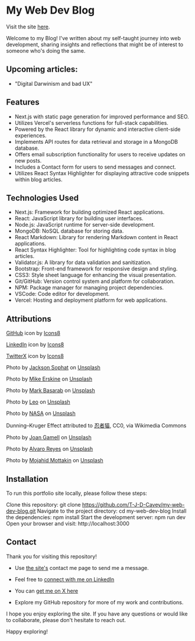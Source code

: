 # My Web Dev Blog

Visit the site <a href="https://my-web-dev-blog.vercel.app/" target="_blank">here</a>.

Welcome to my Blog! I've written about my self-taught journey into web development, sharing insights and reflections that might be of interest to someone who's doing the same.

## Upcoming articles:

- "Digital Darwinism and bad UX"

## Features

- Next.js with static page generation for improved performance and SEO.
- Utilizes Vercel's serverless functions for full-stack capabilities.
- Powered by the React library for dynamic and interactive client-side experiences.
- Implements API routes for data retrieval and storage in a MongoDB database.
- Offers email subscription functionality for users to receive updates on new posts.
- Includes a Contact form for users to send messages and connect.
- Utilizes React Syntax Highlighter for displaying attractive code snippets within blog articles.

## Technologies Used

- Next.js: Framework for building optimized React applications.
- React: JavaScript library for building user interfaces.
- Node.js: JavaScript runtime for server-side development.
- MongoDB: NoSQL database for storing data.
- React Markdown: Library for rendering Markdown content in React applications.
- React Syntax Highlighter: Tool for highlighting code syntax in blog articles.
- Validator.js: A library for data validation and sanitization.
- Bootstrap: Front-end framework for responsive design and styling.
- CSS3: Style sheet language for enhancing the visual presentation.
- Git/GitHub: Version control system and platform for collaboration.
- NPM: Package manager for managing project dependencies.
- VSCode: Code editor for development.
- Vercel: Hosting and deployment platform for web applications.

## Attributions

<a target="_blank" href="https://icons8.com/icon/62856/github">GitHub</a> icon by <a target="_blank" href="https://icons8.com">Icons8</a>

<a target="_blank" href="https://icons8.com/icon/8808/linkedin">LinkedIn</a> icon by <a target="_blank" href="https://icons8.com">Icons8</a>

<a target="_blank" href="https://icons8.com/icon/A4DsujzAX4rw/twitterx">TwitterX</a> icon by <a target="_blank" href="https://icons8.com">Icons8</a>

Photo by <a href="https://unsplash.com/@jacksonsophat?utm_content=creditCopyText&utm_medium=referral&utm_source=unsplash">Jackson Sophat</a> on <a href="https://unsplash.com/photos/orange-plastic-blocks-on-white-surface-_t-l5FFH8VA?utm_content=creditCopyText&utm_medium=referral&utm_source=unsplash">Unsplash</a>

Photo by <a href="https://unsplash.com/@mikejerskine?utm_content=creditCopyText&utm_medium=referral&utm_source=unsplash">Mike Erskine</a> on <a href="https://unsplash.com/photos/people-having-a-bonfire-S_VbdMTsdiA?utm_content=creditCopyText&utm_medium=referral&utm_source=unsplash">Unsplash</a>

Photo by <a href="https://unsplash.com/@markbasarabvisuals?utm_content=creditCopyText&utm_medium=referral&utm_source=unsplash">Mark Basarab</a> on <a href="https://unsplash.com/photos/brown-bear-sitting-on-grass-field-y421kXlUOQk?utm_content=creditCopyText&utm_medium=referral&utm_source=unsplash">Unsplash</a>

Photo by <a href="https://unsplash.com/@leo_visions_?utm_content=creditCopyText&utm_medium=referral&utm_source=unsplash">Leo</a> on <a href="https://unsplash.com/photos/empty-street-in-between-of-tall-trees-during-golden-hour-gyIRjKPXupE?utm_content=creditCopyText&utm_medium=referral&utm_source=unsplash">Unsplash</a>

Photo by <a href="https://unsplash.com/@nasa?utm_content=creditCopyText&utm_medium=referral&utm_source=unsplash">NASA</a> on <a href="https://unsplash.com/photos/photo-of-outer-space-Q1p7bh3SHj8?utm_content=creditCopyText&utm_medium=referral&utm_source=unsplash">Unsplash</a>

Dunning–Kruger Effect attributed to <a href="https://commons.wikimedia.org/wiki/File:Dunning%E2%80%93Kruger_Effect_01.svg">忍者猫</a>, CC0, via Wikimedia Commons

Photo by <a href="https://unsplash.com/@gamell?utm_content=creditCopyText&utm_medium=referral&utm_source=unsplash">Joan Gamell</a> on <a href="https://unsplash.com/photos/black-flat-screen-computer-monitor-ZS67i1HLllo?utm_content=creditCopyText&utm_medium=referral&utm_source=unsplash">Unsplash</a>

Photo by <a href="https://unsplash.com/@alvarordesign?utm_content=creditCopyText&utm_medium=referral&utm_source=unsplash">Alvaro Reyes</a> on <a href="https://unsplash.com/photos/person-working-on-blue-and-white-paper-on-board-qWwpHwip31M?utm_content=creditCopyText&utm_medium=referral&utm_source=unsplash">Unsplash</a>

Photo by <a href="https://unsplash.com/@iammottakin?utm_content=creditCopyText&utm_medium=referral&utm_source=unsplash">Mojahid Mottakin</a> on <a href="https://unsplash.com/photos/a-close-up-of-a-logo-on-a-cell-phone-iN_edw1iHII?utm_content=creditCopyText&utm_medium=referral&utm_source=unsplash">Unsplash</a>


## Installation

To run this portfolio site locally, please follow these steps:

Clone this repository: git clone https://github.com/T-J-D-Cavey/my-web-dev-blog.git
Navigate to the project directory: cd my-web-dev-blog
Install the dependencies: npm install
Start the development server: npm run dev
Open your browser and visit: http://localhost:3000

## Contact

Thank you for visiting this repository!

- Use <a target="_blank" href="/">the site's</a> contact me page to send me a message.

- Feel free to <a href="https://uk.linkedin.com/in/timothy-cavey-69b453169" target="_blank">connect with me on LinkedIn</a>

- You can <a href="https://twitter.com/TJDCavey" target="_blank">get me on X here</a>
- Explore my GitHub repository for more of my work and contributions.

I hope you enjoy exploring the site. If you have any questions or would like to collaborate, please don't hesitate to reach out.

Happy exploring!
